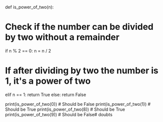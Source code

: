 def is_power_of_two(n):
  # Check if the number can be divided by two without a remainder
  if n % 2 == 0:
    n = n / 2
  # If after dividing by two the number is 1, it's a power of two
  elif n == 1:
    return True
  else:
    return False
  

print(is_power_of_two(0)) # Should be False
print(is_power_of_two(1)) # Should be True
print(is_power_of_two(8)) # Should be True
print(is_power_of_two(9)) # Should be False# doubts
